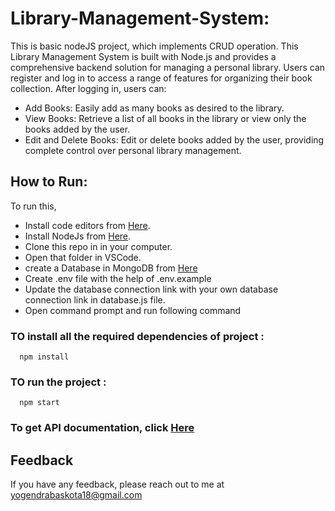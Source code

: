 
# Library-Management-System:

This is basic nodeJS project, which implements CRUD operation.
This Library Management System is built with Node.js and provides a comprehensive backend solution for managing a personal library. Users can register and log in to access a range of features for organizing their book collection. After logging in, users can:
- Add Books: Easily add as many books as desired to the library.
- View Books: Retrieve a list of all books in the library or view only the books added by the user.
- Edit and Delete Books: Edit or delete books added by the user, providing complete control over personal library management.


## How to Run:
To run this, 
- Install code editors from [Here](https://code.visualstudio.com/download).
- Install NodeJs from [Here](https://nodejs.org/en/download/prebuilt-installer/current). 
- Clone this repo in in your computer.
- Open that folder in VSCode. 
- create a Database in MongoDB from [Here](https://cloud.mongodb.com/)
- Create .env file with the help of .env.example
- Update the database connection link with your own database connection link in database.js file. 
- Open command prompt and run following command 

### TO install all the required dependencies of project :
```https 
  npm install
``` 
 ### TO run the project :
```https 
  npm start
``` 

### To get API documentation, click [Here](https://documenter.getpostman.com/view/33322053/2sA3kUHNd8)


[comment]: # (## Output :
  <img src="./output.jpg" />)



## Feedback
  If you have any feedback, please reach out to me at yogendrabaskota18@gmail.com  

